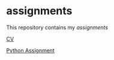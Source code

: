 # assignments

This  repository contains my *assignments*

[CV](https://github.com/Guusz/assignments/blob/master/CV.md)



[Python Assignment](https://github.com/Guusz/assignments/blob/master/Python%20assignment%20versie%205.ipynb)
